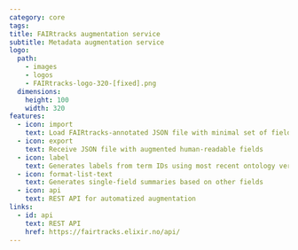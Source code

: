 ```yaml
---
category: core
tags:
title: FAIRtracks augmentation service
subtitle: Metadata augmentation service
logo:
  path:
    - images
    - logos
    - FAIRtracks-logo-320-[fixed].png
  dimensions:
    height: 100
    width: 320
features:
  - icon: import
    text: Load FAIRtracks-annotated JSON file with minimal set of fields
  - icon: export
    text: Receive JSON file with augmented human-readable fields
  - icon: label
    text: Generates labels from term IDs using most recent ontology versions
  - icon: format-list-text
    text: Generates single-field summaries based on other fields
  - icon: api
    text: REST API for automatized augmentation
links:
  - id: api
    text: REST API
    href: https://fairtracks.elixir.no/api/
---
```

